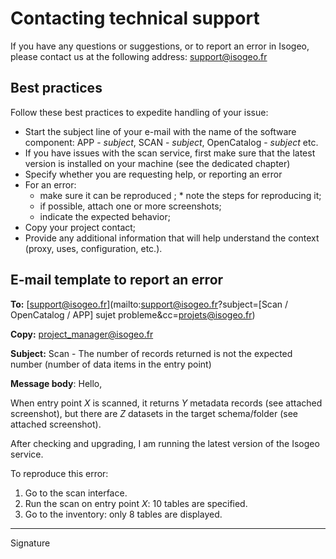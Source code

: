 # Contacting technical support

If you have any questions or suggestions, or to report an error in Isogeo, please contact us at the following address: support@isogeo.fr

## Best practices

Follow these best practices to expedite handling of your issue:

- Start the subject line of your e-mail with the name of the software component: APP - *subject*, SCAN - *subject*, OpenCatalog - *subject* etc.
- If you have issues with the scan service, first make sure that the latest version is installed on your machine (see the dedicated chapter)
- Specify whether you are requesting help, or reporting an error
- For an error:
  * make sure it can be reproduced
;  * note the steps for reproducing it;
  * if possible, attach one or more screenshots;
  * indicate the expected behavior;
- Copy your project contact;
- Provide any additional information that will help understand the context (proxy, uses, configuration, etc.).


## E-mail template to report an error

**To:** [support@isogeo.fr](mailto:support@isogeo.fr?subject=[Scan / OpenCatalog / APP] sujet probleme&cc=projets@isogeo.fr)

**Copy:** project_manager@isogeo.fr

**Subject:** Scan - The number of records returned is not the expected number (number of data items in the entry point)

**Message body**:
Hello,

When entry point *X* is scanned, it returns *Y* metadata records (see attached screenshot), but there are *Z* datasets in the target schema/folder (see attached screenshot).

After checking and upgrading, I am running the latest version of the Isogeo service.

To reproduce this error:

1. Go to the scan interface.
2. Run the scan on entry point *X*: 10 tables are specified.
3. Go to the inventory: only 8 tables are displayed.

-----
Signature
